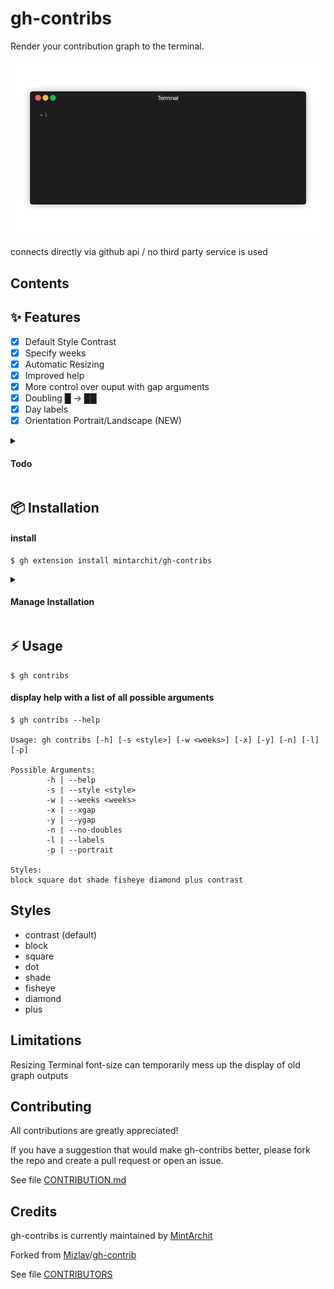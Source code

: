 # gh-contribs

Render your contribution graph to the terminal.

<img width="745" alt="Screenshot" src="assets/gif/v0.18.8.gif">

connects directly via github api / no third party service is used

## Contents

## ✨ Features 

- [X] Default Style Contrast
- [X] Specify weeks
- [X] Automatic Resizing
- [X] Improved help
- [X] More control over ouput with gap arguments
- [X] Doubling █ -> ██ 
- [X] Day labels
- [X] Orientation Portrait/Landscape (NEW)

<details>
	<summary><h4>Todo</h4></summary>

- [ ] Configuration file
- [ ] Color schemes
- [ ] User defined characters(styles)
- [ ] optimize performance
- [ ] inlcude update notifier
- [ ] add version arg

</details>

## 📦 Installation
 
#### install

```
$ gh extension install mintarchit/gh-contribs
```

<details>
	<summary><h4>Manage Installation</h4></summary>

#### list installed extensions

```
$ gh extension list
```

#### upgrade

```
$ gh extensions upgrade gh-contribs
```

#### uninstall

```
$ gh extension remove gh-contribs
```
</details>

## ⚡️ Usage

```
$ gh contribs
```

#### display help with a list of all possible arguments

```
$ gh contribs --help

Usage: gh contribs [-h] [-s <style>] [-w <weeks>] [-x] [-y] [-n] [-l] [-p]

Possible Arguments:
        -h | --help
        -s | --style <style>
        -w | --weeks <weeks>
        -x | --xgap
        -y | --ygap
        -n | --no-doubles
        -l | --labels
        -p | --portrait

Styles:
block square dot shade fisheye diamond plus contrast

```

## Styles

- contrast (default)
- block
- square
- dot
- shade
- fisheye
- diamond
- plus

## Limitations

Resizing Terminal font-size can temporarily mess up the display of old graph outputs

## Contributing

All contributions are greatly appreciated!

If you have a suggestion that would make gh-contribs better, 
please fork the repo and create a pull request or open an issue.

See file [CONTRIBUTION.md](https://github.com/MintArchit/gh-contribs/CONTRIBUTION.md)

## Credits

gh-contribs is currently maintained by [MintArchit](https://github.com/MintArchit)

Forked from [Mizlav](https://github.com/mislav)/[gh-contrib](https://github.com/mislav/gh-contrib)

See file [CONTRIBUTORS](https://github.com/MintArchit/gh-contribs/CONTRIBUTORS)
